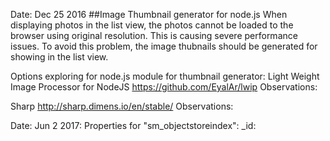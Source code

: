 Date: Dec 25 2016
##Image Thumbnail generator for node.js
When displaying photos in the list view, the photos cannot be loaded to the browser using original resolution. This is causing severe performance issues.
To avoid this problem, the image thubnails should be generated for showing in the list view.
 
Options exploring for node.js module for thumbnail generator:
Light Weight Image Processor for NodeJS https://github.com/EyalAr/lwip
Observations:


Sharp http://sharp.dimens.io/en/stable/
Observations:



Date: Jun 2 2017:
Properties for "sm_objectstoreindex":
_id: <obj id for the file>


